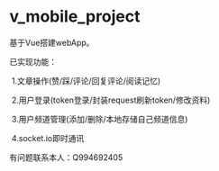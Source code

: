 # v_mobile_project

基于Vue搭建webApp。

已实现功能：

​	1.文章操作(赞/踩/评论/回复评论/阅读记忆)

​	2.用户登录(token登录/封装request刷新token/修改资料)

​	3.用户频道管理(添加/删除/本地存储自己频道信息)

​	4.socket.io即时通讯

有问题联系本人：Q994692405